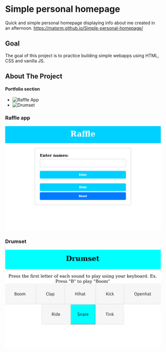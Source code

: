 # Simple personal homepage
 Quick and simple personal homepage displaying info about me created in an afternoon. 
 https://matsrm.github.io/Simple-personal-homepage/

## Goal
The goal of this project is to practice building simple webapps using HTML, CSS and vanilla JS.

## About The Project

#### Portfolio section
- ![Raffle App](https://github.com/matsrm/Raffle-app)
- ![Drumset](https://github.com/matsrm/Drums)

### Raffle app

![Raffle](images/Raffle-app.png)


### Drumset
![Drumset](images/Drumset.png)
